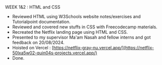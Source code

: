 WEEK 1&2 : HTML and CSS

* Reviewed HTML using W3Schools website notes/exercises and Tutorialpoint documentation.
* Reviewed and covered new stuffs in CSS with Freecodecamp materials.
* Recreated the Netflix landing page using HTML and CSS.
* Presented to my supervisor Ma'am Nasah and fellow interns and got feedback on 20/08/2024.
* Hoisted on Vercel : [https://netflix-gray-nu.vercel.app/](https://netflix-50lxa5w02-quin04s-projects.vercel.app/)
* Done.
